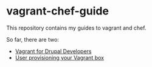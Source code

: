 vagrant-chef-guide
==================

This repository contains my guides to vagrant and chef.

So far, there are two:

* [Vagrant for Drupal Developers](https://github.com/dergachev/vagrant-chef-guide/tree/gh-pages/vagrant-chef-tutorial)
* [User provisioning your Vagrant box](https://github.com/dergachev/vagrant-chef-guide/tree/gh-pages/user-provisioning-tutorial)
